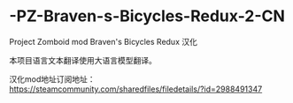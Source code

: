 # -PZ-Braven-s-Bicycles-Redux-2-CN

Project Zomboid mod Braven's Bicycles Redux 汉化

本项目语言文本翻译使用大语言模型翻译。

汉化mod地址订阅地址：https://steamcommunity.com/sharedfiles/filedetails/?id=2988491347